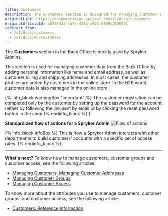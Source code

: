 ```yaml
---
title: Customers
description: The Customers section is designed for managing customer's data such as personal information, billing, and shipping addresses.
originalLink: https://documentation.spryker.com/v1/docs/customers
originalArticleId: b5736d42-fb7e-423a-a624-b859e262657c
redirect_from:
  - /v1/docs/customers
  - /v1/docs/en/customers
---
```


The **Customers** section in the Back Office is mostly used by Spryker Admins.

This section is used for managing customer data from the Back Office by adding personal information like name and email address, as well as customer billing and shipping addresses. In most cases, the customer profiles are added by customers in the online store. In the B2B world, customer data is also managed in the online store.

{% info_block warningBox "Important" %}
The customer registration can be completed only by the customer by setting up the password for the account (either by following the link sent by email or by clicking the reset password button in the shop
{% endinfo_block %}.)

**Standardized flow of actions for a Spryker Admin**
![Flow of actions](https://spryker.s3.eu-central-1.amazonaws.com/docs/User+Guides/Back+Office+User+Guides/Customers/customers-section.png)

{% info_block infoBox %}
This is how a Spryker Admin interacts with other departments to build customers' accounts with a specific set of access rules.
{% endinfo_block %}
***
**What's next?**
To know how to manage customers, customer groups and customer access, see the following articles:

* [Managing Customers](/docs/scos/user/user-guides/{{page.version}}/back-office-user-guide/customers/customers-customer-access-customer-groups/managing-customers.html), [Managing Customer Addresses](/docs/scos/user/user-guides/{{page.version}}/back-office-user-guide/customer/customer-customer-access-customer-groups/managing-customer-addresses.html)
* [Managing Customer Groups](/docs/scos/user/user-guides/{{page.version}}/back-office-user-guide/customer/customer-customer-access-customer-groups/managing-customer-groups.html)
* [Managing Customer Access](/docs/scos/user/user-guides/{{page.version}}/back-office-user-guide/customer/customer-customer-access-customer-groups/managing-customer-access.html)

To know more about the attributes you use to manage customers, customer groups, and customer access, see the following article:

* [Customers: Reference Information](/docs/scos/user/user-guides/{{page.version}}/back-office-user-guide/customers/references/customers-reference-information.html)
